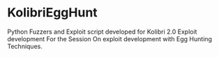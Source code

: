 # KolibriEggHunt
Python Fuzzers and Exploit script developed for Kolibri 2.0 Exploit development For the Session On exploit development with Egg Hunting Techniques.
